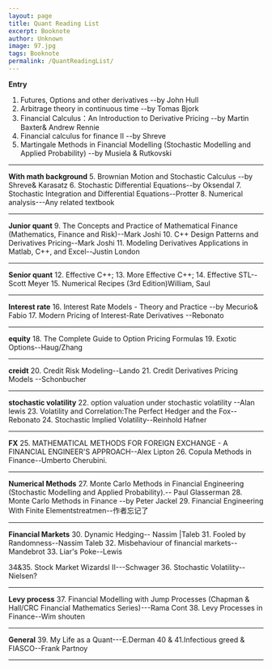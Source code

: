 ```yaml
---
layout: page
title: Quant Reading List
excerpt: Booknote
author: Unknown
image: 97.jpg
tags: Booknote
permalink: /QuantReadingList/
---
```


**Entry**
1. Futures, Options and other derivatives --by John Hull
2. Arbitrage theory in continuous time --by Tomas Bjork
3. Financial Calculus：An Introduction to Derivative Pricing --by Martin Baxter& Andrew Rennie
4. Financial calculus for finance II --by Shreve
5. Martingale Methods in Financial Modelling (Stochastic Modelling and Applied Probability) --by Musiela & Rutkovski 

****
**With math background**
5. Brownian Motion and Stochastic Calculus --by Shreve& Karasatz 
6. Stochastic Differential Equations--by Oksendal
7. Stochastic Integration and Differential Equations--Protter 
8. Numerical analysis---Any related textbook

****
**Junior quant**
9. The Concepts and Practice of Mathematical Finance (Mathematics, Finance and Risk)--Mark Joshi 
10. C++ Design Patterns and Derivatives Pricing--Mark Joshi 
11. Modeling Derivatives Applications in Matlab, C++, and Excel--Justin London

****
**Senior quant**
12. Effective C++;
13. More Effective C++;
14. Effective STL--Scott Meyer 
15. Numerical Recipes (3rd Edition)William, Saul

****
**Interest rate**
16. Interest Rate Models - Theory and Practice --by Mecurio& Fabio 
17. Modern Pricing of Interest-Rate Derivatives --Rebonato

****
**equity**
18. The Complete Guide to Option Pricing Formulas
19. Exotic Options--Haug/Zhang 

****
**creidt** 
20. Credit Risk Modeling--Lando 
21. Credit Derivatives Pricing Models --Schonbucher 

****
**stochastic volatility** 
22. option valuation under stochastic volatility --Alan lewis 
23. Volatility and Correlation:The Perfect Hedger and the Fox--Rebonato 
24. Stochastic Implied Volatility--Reinhold Hafner

****
**FX** 
25. MATHEMATICAL METHODS FOR FOREIGN EXCHANGE - A FINANCIAL ENGINEER'S APPROACH--Alex Lipton
26. Copula Methods in Finance--Umberto Cherubini.  

****
**Numerical Methods**
27. Monte Carlo Methods in Financial Engineering (Stochastic Modelling and Applied Probability).-- Paul Glasserman
28. Monte Carlo Methods in Finance --by Peter Jackel 
29. Financial Engineering With Finite Elementstreatmen--作者忘记了 
 
****
**Financial Markets** 
30. Dynamic Hedging-- Nassim |Taleb 
31. Fooled by Randomness--Nassim Taleb 
32. Misbehaviour of financial markets-- Mandebrot 
33. Liar's Poke--Lewis 
 
34&35. Stock Market WizardsI II---Schwager
36. Stochastic Volatility--Nielsen? 

****
**Levy process** 
37. Financial Modelling with Jump Processes (Chapman & Hall/CRC Financial Mathematics Series)---Rama Cont 
38. Levy Processes in Finance--Wim shouten

****
**General** 
39. My Life as a Quant---E.Derman 
40 & 41.Infectious greed & FIASCO--Frank Partnoy

****


